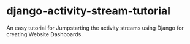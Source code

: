 # django-activity-stream-tutorial
An easy tutorial for Jumpstarting the activity streams using Django for creating Website Dashboards. 
